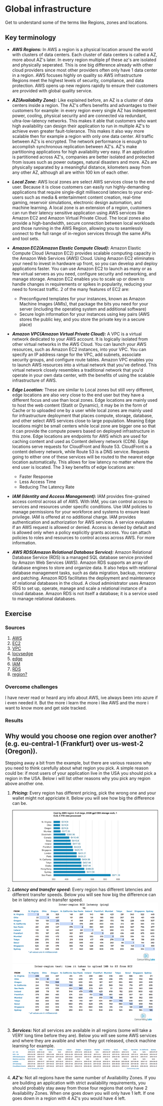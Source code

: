 # Global infrastructure
Get to understand some of the terms like Regions, zones and locations.


## Key terminology
- ***AWS Regions:*** In AWS a region is a physical location around the world with clusters of data centers. Each cluster of data centers is called a AZ, more about AZ's later. In every region multiple pf these az's are isolated and physically seperated. This is one big difference already with other cloud providers since most other providers often only have 1 data center in a region. AWS focuses highly on quality so AWS infrastructure Regions meet the highest levels of security, compliance, and data protection. AWS opens up new regions rapidly to ensure their customers are provided with global quality service.
- ***AZ(Availabilty Zone):*** Like explained before, an AZ is a cluster of data centers inside a region. The AZ's offers benefits and advantages to their customers for example: in every region every single AZ has indepentent power, cooling, physical security and are connected via redundant, ultra-low-latency networks. This makes it able that customers who want high availability can design their application to run in multiple AZ's to achieve even greater fault-tolerance. This makes it also way more scalable then for example a region with only one data center. All traffic between AZ's is encrypted. The network performance is enough to accomplish synchronous replication between AZ's. AZ's make partitioning applications for high availability very easy. If an application is partitioned across AZ's, companies are better isolated and protected from issues such as power outages, natural disasters and more. AZs are physically separated by a meaningful distance, kilometers away from any other AZ, although all are within 100 km of each other.
- ***Local Zone:*** AWS local zones are select AWS services close to the end user. Because it is close customers can easily run highly-demanding applications that require single-digit millisecond latencies to your end-users such as media & entertainment content creation, real-time gaming, reservoir simulations, electronic design automation, and machine learning. A local zone is an extension of a region, customers can run their latency sensitive application using AWS services like Amazon EC2 and Amazon Virtual Private Cloud. The local zones also provide a high-bandwidth, secure connection between local workloads and those running in the AWS Region, allowing you to seamlessly connect to the full range of in-region services through the same APIs and tool sets. 
- ***Amazon EC2(Amazon Elastic Compute Cloud):*** Amazon Elastic Compute Cloud (Amazon EC2) provides scalable computing capacity in the Amazon Web Services (AWS) Cloud. Using Amazon EC2 eliminates your need to invest in hardware up front, so you can develop and deploy applications faster. You can use Amazon EC2 to launch as many or as few virtual servers as you need, configure security and networking, and manage storage. Amazon EC2 enables you to scale up or down to handle changes in requirements or spikes in popularity, reducing your need to forecast traffic. 2 of the many features of EC2 are:
  - Preconfigured templates for your instances, known as Amazon Machine Images (AMIs), that package the bits you need for your server (including the operating system and additional software)
  - Secure login information for your instances using key pairs (AWS stores the public key, and you store the private key in a secure place)
- ***Amazon VPC(Amazon Virtual Private Cloud):*** A VPC is a virtual network dedicated to your AWS account. It is logically isolated from other virtual networks in the AWS Cloud. You can launch your AWS resources, such as Amazon EC2 instances, into your VPC. You can specify an IP address range for the VPC, add subnets, associate security groups, and configure route tables.
Amazon VPC enables you to launch AWS resources into a virtual network that you've defined. This virtual network closely resembles a traditional network that you'd operate in your own data center, with the benefits of using the scalable infrastructure of AWS.
- ***Edge Location:*** These are similar to Local zones but still very different, edge locations are also very close to the end user but they have a different focus and use than local zones. Edge locations are mainly used to host the web content (Statit or Dynamic), it may be in the form of Cache or to uploaded one by a user while local zones are mainly used for infrastructure deployment that places compute, storage, database, and other select AWS services close to large population. Meaning Edge locations might be small centers while local zone are bigger one so that it can provide the compute powers based on deployed infrastructure in this zone. Edge locations are endpoints for AWS which are used for caching content and used as Content delivery network (CDN). Edge locations serve requests for CloudFront and Route 53. CloudFront is a content delivery network, while Route 53 is a DNS service. Requests going to either one of these services will be routed to the nearest edge location automatically. This allows for low latency no matter where the end user is located. The 3 key benefits of edge locations are:
  - Faster Response
  - Less Access Time
  - Reducing The Latency Rate

- ***IAM (Identity and Access Management):*** IAM provides fine-grained access control across all of AWS. With IAM, you can control access to services and resources under specific conditions. Use IAM policies to manage permissions for your workforce and systems to ensure least privilege. IAM is offered at no additional charge. IAM provides authentication and authorization for AWS services. A service evaluates if an AWS request is allowed or denied. Access is denied by default and is allowed only when a policy explicitly grants access. You can attach policies to roles and resources to control access across AWS. For more information.
- ***AWS RDS(Amazon Relational Database Service):*** Amazon Relational Database Service (RDS) is a managed SQL database service provided by Amazon Web Services (AWS). Amazon RDS supports an array of database engines to store and organize data. It also helps with relational database management tasks, such as data migration, backup, recovery and patching. Amazon RDS facilitates the deployment and maintenance of relational databases in the cloud. A cloud administrator uses Amazon RDS to set up, operate, manage and scale a relational instance of a cloud database. Amazon RDS is not itself a database; it is a service used to manage relational databases.



## Exercise
### Sources
1. [AWS](https://aws.amazon.com/about-aws/global-infrastructure/regions_az/)
2. [EC2](https://docs.aws.amazon.com/AWSEC2/latest/UserGuide/concepts.html)
3. [VPC](https://docs.aws.amazon.com/vpc/latest/userguide/how-it-works.html)
4. [locvsedge](https://stackoverflow.com/questions/63786743/aws-edge-locations-vs-local-zones)
5. [edge](https://azurelessons.com/aws-edge-locations/)
6. [IAM](https://aws.amazon.com/iam/faqs/#:~:text=IAM%20provides%20fine%2Dgrained%20access,offered%20at%20no%20additional%20charge.)
7. [RDS](https://www.techtarget.com/searchaws/definition/Amazon-Relational-Database-Service-RDS#:~:text=An%20Amazon%20RDS%20instance%20is,Oracle%20and%20SQL%20Server%20instances.)
8. [region?](https://www.concurrencylabs.com/blog/choose-your-aws-region-wisely/#:~:text=If%20most%20of%20your%20users,in%20the%20US%20or%20Canada.)


### Overcome challenges
I have never read or heard any info about AWS, ive always been into azure if i even needed it. But the more i learn the more i like AWS and the more i want to know more and get side tracked.


### Results

## Why would you choose one region over another? (e.g. eu-central-1 (Frankfurt) over us-west-2 (Oregon)).

Stepping away a bit from the example, but there are various reasons why you need to think carefully about what region you pick. A simple reason could be: if most users of your application live in the USA you should pick a region in the USA. Below i will list other reasons why you pick any region above another one.

1. ***Pricing:*** Every region has different pricing, pick the wrong one and your wallet might not appriciate it.
Below you will see how big the difference can be.

    ![SS](../../00_includes/AWS-01/awsprice.png)

2. ***Latency and transfer speed:*** Every region has different latencies and different transfer speeds.
Below you will see how big the difference can be in latency and in transfer speed.
![SS](../../00_includes/AWS-01/ping.png)
![SS](../../00_includes/AWS-01/ping2.png)

3. ***Services:*** Not all services are available in all regions (some will take a VERY long time before they are).
Below you will see some AWS services and where they are avaible and when they got released, check machine learning for example.
![SS](../../00_includes/AWS-01/service-launch-dates.png)

4. ***AZ's:*** Not all regions have the same number of Availability Zones. If you are building an application with strict availability requirements, you should probably stay away from those four regions that only have 2 Availability Zones. When one goes down you will only have 1 left. If one goes down in a region with 4 AZ's you would have 4 left.


